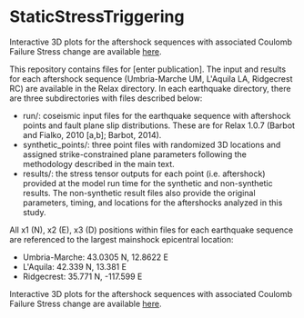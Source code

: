 # StaticStressTriggering

Interactive 3D plots for the aftershock sequences with associated Coulomb Failure Stress change are available [here](https://observablehq.com/@cehanagan/aftershock_stress).

This repository contains files for [enter publication]. The input and results for each aftershock sequence (Umbria-Marche UM, L'Aquila LA, Ridgecrest RC) are available in the Relax directory. In each earthquake directory, there are three subdirectories with files described below:
- run/: coseismic input files for the earthquake sequence with aftershock points and fault plane slip distributions. These are for Relax 1.0.7 (Barbot and Fialko, 2010 [a,b]; Barbot, 2014).
- synthetic_points/: three point files with randomized 3D locations and assigned strike-constrained plane parameters following the methodology described in the main text.
- results/: the stress tensor outputs for each point (i.e. aftershock) provided at the model run time for the synthetic and non-synthetic results. The non-synthetic result files also provide the original parameters, timing, and locations for the aftershocks analyzed in this study.

All x1 (N), x2 (E), x3 (D) positions within files for each earthquake sequence are referenced to the largest mainshock epicentral location:
- Umbria-Marche: 43.0305 N, 12.8622 E
- L'Aquila: 42.339 N, 13.381 E
- Ridgecrest: 35.771 N, -117.599 E

Interactive 3D plots for the aftershock sequences with associated Coulomb Failure Stress change are available [here](https://observablehq.com/@cehanagan/aftershock_stress).

